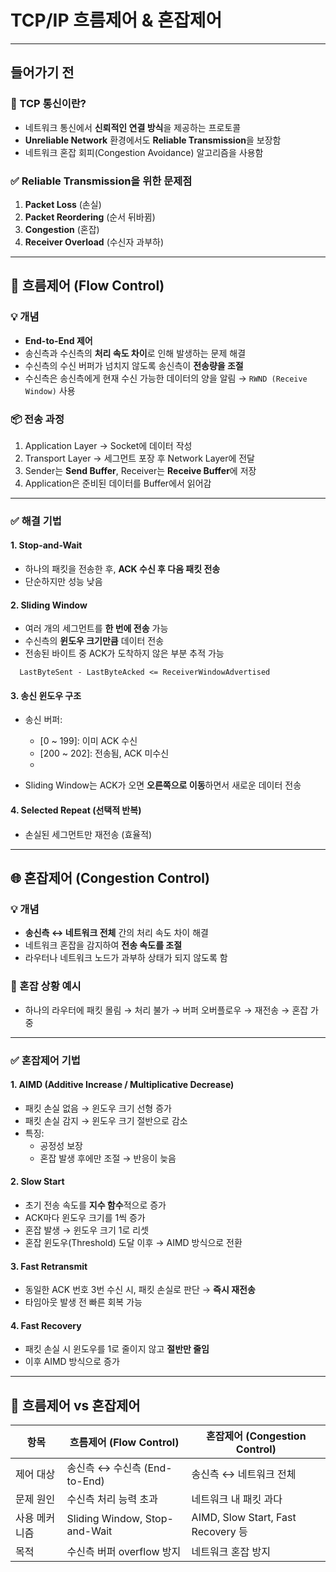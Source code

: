 # TCP/IP 흐름제어 & 혼잡제어

---

## 들어가기 전

### 📌 TCP 통신이란?
- 네트워크 통신에서 **신뢰적인 연결 방식**을 제공하는 프로토콜
- **Unreliable Network** 환경에서도 **Reliable Transmission**을 보장함
- 네트워크 혼잡 회피(Congestion Avoidance) 알고리즘을 사용함

### ✅ Reliable Transmission을 위한 문제점
1. **Packet Loss** (손실)
2. **Packet Reordering** (순서 뒤바뀜)
3. **Congestion** (혼잡)
4. **Receiver Overload** (수신자 과부하)

---

## 🔄 흐름제어 (Flow Control)

### 💡 개념
- **End-to-End 제어**
- 송신측과 수신측의 **처리 속도 차이**로 인해 발생하는 문제 해결
- 수신측의 수신 버퍼가 넘치지 않도록 송신측이 **전송량을 조절**
- 수신측은 송신측에게 현재 수신 가능한 데이터의 양을 알림 → `RWND (Receive Window)` 사용

### 📦 전송 과정
1. Application Layer → Socket에 데이터 작성
2. Transport Layer → 세그먼트 포장 후 Network Layer에 전달
3. Sender는 **Send Buffer**, Receiver는 **Receive Buffer**에 저장
4. Application은 준비된 데이터를 Buffer에서 읽어감

---

### ✅ 해결 기법

#### 1. Stop-and-Wait
- 하나의 패킷을 전송한 후, **ACK 수신 후 다음 패킷 전송**
- 단순하지만 성능 낮음

#### 2. Sliding Window
- 여러 개의 세그먼트를 **한 번에 전송** 가능
- 수신측의 **윈도우 크기만큼** 데이터 전송
- 전송된 바이트 중 ACK가 도착하지 않은 부분 추적 가능

```
  LastByteSent - LastByteAcked <= ReceiverWindowAdvertised
```

#### 3. 송신 윈도우 구조
- 송신 버퍼:
  - [0 ~ 199]: 이미 ACK 수신
  - [200 ~ 202]: 전송됨, ACK 미수신
  - [203 ~ 211]: 미전송

- Sliding Window는 ACK가 오면 **오른쪽으로 이동**하면서 새로운 데이터 전송

#### 4. Selected Repeat (선택적 반복)
- 손실된 세그먼트만 재전송 (효율적)

---

## 🌐 혼잡제어 (Congestion Control)

### 💡 개념
- **송신측 ↔ 네트워크 전체** 간의 처리 속도 차이 해결
- 네트워크 혼잡을 감지하여 **전송 속도를 조절**
- 라우터나 네트워크 노드가 과부하 상태가 되지 않도록 함

### 🚧 혼잡 상황 예시
- 하나의 라우터에 패킷 몰림 → 처리 불가 → 버퍼 오버플로우 → 재전송 → 혼잡 가중

---

### ✅ 혼잡제어 기법

#### 1. AIMD (Additive Increase / Multiplicative Decrease)
- 패킷 손실 없음 → 윈도우 크기 선형 증가
- 패킷 손실 감지 → 윈도우 크기 절반으로 감소
- 특징:
  - 공정성 보장
  - 혼잡 발생 후에만 조절 → 반응이 늦음

#### 2. Slow Start
- 초기 전송 속도를 **지수 함수**적으로 증가
- ACK마다 윈도우 크기를 1씩 증가
- 혼잡 발생 → 윈도우 크기 1로 리셋
- 혼잡 윈도우(Threshold) 도달 이후 → AIMD 방식으로 전환

#### 3. Fast Retransmit
- 동일한 ACK 번호 3번 수신 시, 패킷 손실로 판단 → **즉시 재전송**
- 타임아웃 발생 전 빠른 회복 가능

#### 4. Fast Recovery
- 패킷 손실 시 윈도우를 1로 줄이지 않고 **절반만 줄임**
- 이후 AIMD 방식으로 증가

---

## 🔁 흐름제어 vs 혼잡제어

| 항목           | 흐름제어 (Flow Control)         | 혼잡제어 (Congestion Control)       |
|----------------|----------------------------------|--------------------------------------|
| 제어 대상      | 송신측 ↔ 수신측 (End-to-End)     | 송신측 ↔ 네트워크 전체               |
| 문제 원인      | 수신측 처리 능력 초과            | 네트워크 내 패킷 과다                |
| 사용 메커니즘  | Sliding Window, Stop-and-Wait    | AIMD, Slow Start, Fast Recovery 등   |
| 목적           | 수신측 버퍼 overflow 방지        | 네트워크 혼잡 방지                   |
